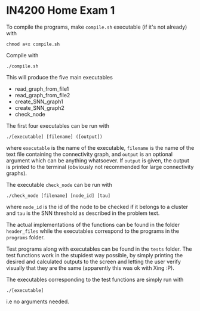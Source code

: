 # IN4200 Home Exam 1

To compile the programs, make `compile.sh` executable (if it's not already) with

```
chmod a+x compile.sh
```

Compile with

```
./compile.sh
```

This will produce the five main executables

* read_graph_from_file1
* read_graph_from_file2
* create_SNN_graph1
* create_SNN_graph2
* check_node

The first four executables can be run with

```
./[executable] [filename] ([output])
```

where `executable` is the name of the executable, `filename` is the name of the text file containing the connectivity graph, and `output` is an optional argument which can be anything whatsoever. If `output` is given, the output is printed to the terminal (obviously not recommended for large connectivity graphs).

The executable `check_node` can be run with

```
./check_node [filename] [node_id] [tau]
```

where `node_id` is the id of the node to be checked if it belongs to a cluster and `tau` is the SNN threshold as described in the problem text.

The actual implementations of the functions can be found in the folder `header_files` while the executables correspond to the programs in the `programs` folder.

Test programs along with executables can be found in the `tests` folder. The test functions work in the stupidest way possible, by simply printing the desired and calculated outputs to the screen and letting the user verify visually that they are the same (apparently this was ok with Xing :P).

The executables corresponding to the test functions are simply run with

```
./[executable]
```

i.e no arguments needed.
